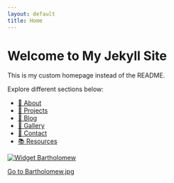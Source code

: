 ```yaml
---
layout: default
title: Home
---
```

# Welcome to My Jekyll Site
This is my custom homepage instead of the README.

Explore different sections below:

- [📄 About](/_pages/about.md/)
- [🚀 Projects](/projects.md/)
- [📝 Blog](/pages/bartholomew.html/)
- [📸 Gallery](/gallery/)
- [📧 Contact](/contact/)
- [📚 Resources](/resources/)


<div class="widget-container">
  <div class="widget">
    <a href="/Foundational-Papers/pages/bartholomew.html">
      <img src="/Foundational-Papers/assets/Bartholomew.jpg" alt="Widget Bartholomew" style="max-width: 100%; height: auto;" />
      <p>Go to Bartholomew.jpg</p>
    </a>
  </div>
</div>




